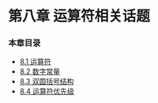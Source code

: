 # 第八章 运算符相关话题

### 本章目录

- [8.1 运算符](08_1_operators.md)
- [8.2 数字常量](08_2_numerical_constants.md)
- [8.3 双圆括号结构](08_3_the_double_parentheses_construct.md)
- [8.4 运算符优先级](08_4_operator_precedence.md)


